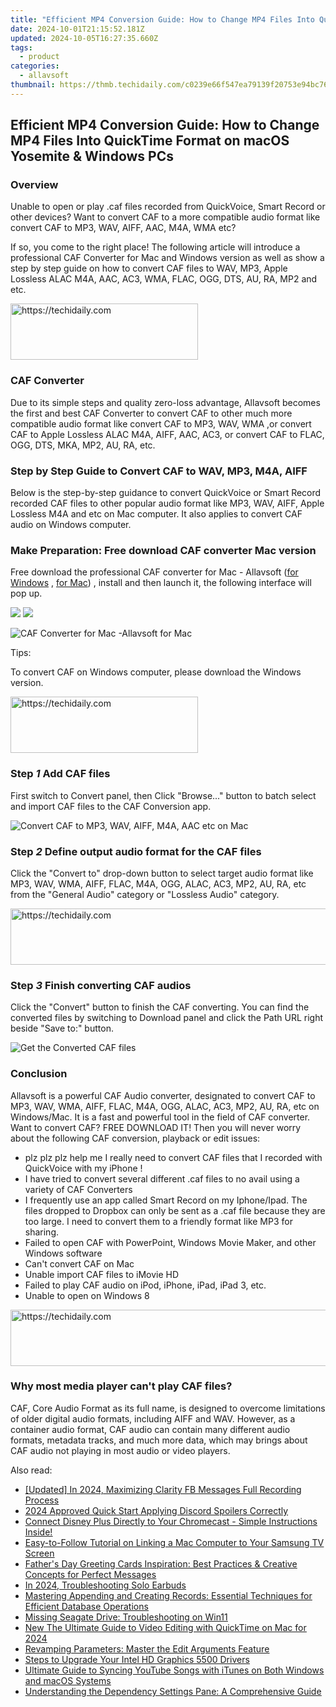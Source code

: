 ```yaml
---
title: "Efficient MP4 Conversion Guide: How to Change MP4 Files Into QuickTime Format on macOS Yosemite & Windows PCs"
date: 2024-10-01T21:15:52.181Z
updated: 2024-10-05T16:27:35.660Z
tags:
  - product
categories:
  - allavsoft
thumbnail: https://thmb.techidaily.com/c0239e66f547ea79139f20753e94bc761ce1a69ab941c719cf263cbdc3c5a7f2.jpg
---
```


## Efficient MP4 Conversion Guide: How to Change MP4 Files Into QuickTime Format on macOS Yosemite & Windows PCs

### Overview

Unable to open or play .caf files recorded from QuickVoice, Smart Record or other devices? Want to convert CAF to a more compatible audio format like convert CAF to MP3, WAV, AIFF, AAC, M4A, WMA etc?

If so, you come to the right place! The following article will introduce a professional CAF Converter for Mac and Windows version as well as show a step by step guide on how to convert CAF files to WAV, MP3, Apple Lossless ALAC M4A, AAC, AC3, WMA, FLAC, OGG, DTS, AU, RA, MP2 and etc.

<!-- affiliate ads begin -->
<a href="https://aligracehair.sjv.io/c/5597632/1938716/19272" target="_top" id="1938716">
  <img src="//a.impactradius-go.com/display-ad/19272-1938716" border="0" alt="https://techidaily.com" width="300" height="90"/>
</a>
<img height="0" width="0" src="https://aligracehair.sjv.io/i/5597632/1938716/19272" style="position:absolute;visibility:hidden;" border="0" />
<!-- affiliate ads end -->

### CAF Converter

Due to its simple steps and quality zero-loss advantage, Allavsoft becomes the first and best CAF Converter to convert CAF to other much more compatible audio format like convert CAF to MP3, WAV, WMA ,or convert CAF to Apple Lossless ALAC M4A, AIFF, AAC, AC3, or convert CAF to FLAC, OGG, DTS, MKA, MP2, AU, RA, etc.

### Step by Step Guide to Convert CAF to WAV, MP3, M4A, AIFF

Below is the step-by-step guidance to convert QuickVoice or Smart Record recorded CAF files to other popular audio format like MP3, WAV, AIFF, Apple Lossless M4A and etc on Mac computer. It also applies to convert CAF audio on Windows computer.

### Make Preparation: Free download CAF converter Mac version

Free download the professional CAF converter for Mac - Allavsoft ([for Windows](https://tools.techidaily.com/allavsoft/products/) , [for Mac](https://tools.techidaily.com/allavsoft/products/)) , install and then launch it, the following interface will pop up.

[![](https://www.allavsoft.com/how-to/../images/how-to/free-download-win.jpg)](https://tools.techidaily.com/allavsoft/products/) [![](https://www.allavsoft.com/how-to/../images/how-to/free-download-mac.jpg)](https://tools.techidaily.com/allavsoft/products/)

![CAF Converter for Mac -Allavsoft for Mac](https://www.allavsoft.com/how-to/../images/allavsoft-mac/screen-shot-600.jpg)

Tips:

To convert CAF on Windows computer, please download the Windows version.

<!-- affiliate ads begin -->
<a href="https://aligracehair.sjv.io/c/5597632/1972665/19272" target="_top" id="1972665">
  <img src="//a.impactradius-go.com/display-ad/19272-1972665" border="0" alt="https://techidaily.com" width="300" height="90"/>
</a>
<img height="0" width="0" src="https://aligracehair.sjv.io/i/5597632/1972665/19272" style="position:absolute;visibility:hidden;" border="0" />
<!-- affiliate ads end -->

### Step _1_ Add CAF files

First switch to Convert panel, then Click "Browse..." button to batch select and import CAF files to the CAF Conversion app.

![Convert CAF to MP3, WAV, AIFF, M4A, AAC etc on Mac](https://www.allavsoft.com/how-to/../images/how-to/convert-caf-to-mp3-wav-m4a-aiff-aac/convert-caf-to-mp3-wav-m4a-aiff.jpg)

### Step _2_ Define output audio format for the CAF files

Click the "Convert to" drop-down button to select target audio format like MP3, WAV, WMA, AIFF, FLAC, M4A, OGG, ALAC, AC3, MP2, AU, RA, etc from the "General Audio" category or "Lossless Audio" category.

<!-- affiliate ads begin -->
<a href="https://aligracehair.sjv.io/c/5597632/1885947/19272" target="_top" id="1885947">
  <img src="//a.impactradius-go.com/display-ad/19272-1885947" border="0" alt="https://techidaily.com" width="728" height="90"/>
</a>
<img height="0" width="0" src="https://aligracehair.sjv.io/i/5597632/1885947/19272" style="position:absolute;visibility:hidden;" border="0" />
<!-- affiliate ads end -->

### Step _3_ Finish converting CAF audios

Click the "Convert" button to finish the CAF converting. You can find the converted files by switching to Download panel and click the Path URL right beside "Save to:" button.

![Get the Converted CAF files](https://www.allavsoft.com/how-to/../images/how-to/convert-caf-to-mp3-wav-m4a-aiff-aac/convert-caf.jpg)

### Conclusion

Allavsoft is a powerful CAF Audio converter, designated to convert CAF to MP3, WAV, WMA, AIFF, FLAC, M4A, OGG, ALAC, AC3, MP2, AU, RA, etc on Windows/Mac. It is a fast and powerful tool in the field of CAF converter. Want to convert CAF? FREE DOWNLOAD IT! Then you will never worry about the following CAF conversion, playback or edit issues:

* plz plz plz help me I really need to convert CAF files that I recorded with QuickVoice with my iPhone !
* I have tried to convert several different .caf files to no avail using a variety of CAF Converters
* I frequently use an app called Smart Record on my Iphone/Ipad. The files dropped to Dropbox can only be sent as a .caf file because they are too large. I need to convert them to a friendly format like MP3 for sharing.
* Failed to open CAF with PowerPoint, Windows Movie Maker, and other Windows software
* Can't convert CAF on Mac
* Unable import CAF files to iMovie HD
* Failed to play CAF audio on iPod, iPhone, iPad, iPad 3, etc.
* Unable to open on Windows 8

<!-- affiliate ads begin -->
<a href="https://appsumo.8odi.net/c/5597632/2087484/7443" target="_top" id="2087484">
  <img src="//a.impactradius-go.com/display-ad/7443-2087484" border="0" alt="https://techidaily.com" width="728" height="90"/>
</a>
<img height="0" width="0" src="https://appsumo.8odi.net/i/5597632/2087484/7443" style="position:absolute;visibility:hidden;" border="0" />
<!-- affiliate ads end -->

### Why most media player can't play CAF files?

CAF, Core Audio Format as its full name, is designed to overcome limitations of older digital audio formats, including AIFF and WAV. However, as a container audio format, CAF audio can contain many different audio formats, metadata tracks, and much more data, which may brings about CAF audio not playing in most audio or video players.

<ins class="adsbygoogle"
     style="display:block"
     data-ad-format="autorelaxed"
     data-ad-client="ca-pub-7571918770474297"
     data-ad-slot="1223367746"></ins>

<ins class="adsbygoogle"
     style="display:block"
     data-ad-client="ca-pub-7571918770474297"
     data-ad-slot="8358498916"
     data-ad-format="auto"
     data-full-width-responsive="true"></ins>

<span class="atpl-alsoreadstyle">Also read:</span>
<div><ul>
<li><a href="https://on-screen-recording.techidaily.com/updated-in-2024-maximizing-clarity-fb-messages-full-recording-process/"><u>[Updated] In 2024, Maximizing Clarity FB Messages Full Recording Process</u></a></li>
<li><a href="https://discord-videos.techidaily.com/2024-approved-quick-start-applying-discord-spoilers-correctly/"><u>2024 Approved Quick Start Applying Discord Spoilers Correctly</u></a></li>
<li><a href="https://tech-renaissance.techidaily.com/connect-disney-plus-directly-to-your-chromecast-simple-instructions-inside/"><u>Connect Disney Plus Directly to Your Chromecast - Simple Instructions Inside!</u></a></li>
<li><a href="https://fox-sys.techidaily.com/easy-to-follow-tutorial-on-linking-a-mac-computer-to-your-samsung-tv-screen/"><u>Easy-to-Follow Tutorial on Linking a Mac Computer to Your Samsung TV Screen</u></a></li>
<li><a href="https://fox-sys.techidaily.com/fathers-day-greeting-cards-inspiration-best-practices-and-creative-concepts-for-perfect-messages/"><u>Father's Day Greeting Cards Inspiration: Best Practices & Creative Concepts for Perfect Messages</u></a></li>
<li><a href="https://some-approaches.techidaily.com/in-2024-troubleshooting-solo-earbuds/"><u>In 2024, Troubleshooting Solo Earbuds</u></a></li>
<li><a href="https://fox-sys.techidaily.com/mastering-appending-and-creating-records-essential-techniques-for-efficient-database-operations/"><u>Mastering Appending and Creating Records: Essential Techniques for Efficient Database Operations</u></a></li>
<li><a href="https://driver-error.techidaily.com/missing-seagate-drive-troubleshooting-on-win11/"><u>Missing Seagate Drive: Troubleshooting on Win11</u></a></li>
<li><a href="https://smart-video-editing.techidaily.com/new-the-ultimate-guide-to-video-editing-with-quicktime-on-mac-for-2024/"><u>New The Ultimate Guide to Video Editing with QuickTime on Mac for 2024</u></a></li>
<li><a href="https://fox-sys.techidaily.com/revamping-parameters-master-the-edit-arguments-feature/"><u>Revamping Parameters: Master the Edit Arguments Feature</u></a></li>
<li><a href="https://win-amazing.techidaily.com/steps-to-upgrade-your-intel-hd-graphics-5500-drivers/"><u>Steps to Upgrade Your Intel HD Graphics 5500 Drivers</u></a></li>
<li><a href="https://fox-sys.techidaily.com/ultimate-guide-to-syncing-youtube-songs-with-itunes-on-both-windows-and-macos-systems/"><u>Ultimate Guide to Syncing YouTube Songs with iTunes on Both Windows and macOS Systems</u></a></li>
<li><a href="https://fox-sys.techidaily.com/understanding-the-dependency-settings-pane-a-comprehensive-guide/"><u>Understanding the Dependency Settings Pane: A Comprehensive Guide</u></a></li>
</ul></div>

